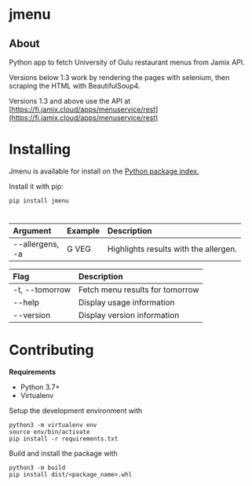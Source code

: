 # jmenu

## About

Python app to fetch University of Oulu restaurant menus from Jamix API.

Versions below 1.3 work by rendering the pages with selenium, then scraping the HTML with BeautifulSoup4.

Versions 1.3 and above use the API at [https://fi.jamix.cloud/apps/menuservice/rest](https://fi.jamix.cloud/apps/menuservice/rest)

# Installing

Jmenu is available for install on the [Python package index.](https://pypi.org)

Install it with pip:

```shell
pip install jmenu
```

#

| Argument              | Example | Description                           |
| :-------------------- | :------ | :------------------------------------ |
| --allergens, <br/> -a | G VEG   | Highlights results with the allergen. |

| Flag           | Description                     |
| :------------- | :------------------------------ |
| -t, --tomorrow | Fetch menu results for tomorrow |
| --help         | Display usage information       |
| --version      | Display version information     |

# Contributing

**Requirements**

- Python 3.7+
- Virtualenv

Setup the development environment with

```shell
python3 -m virtualenv env
source env/bin/activate
pip install -r requirements.txt
```

Build and install the package with

```
python3 -m build
pip install dist/<package_name>.whl
```
